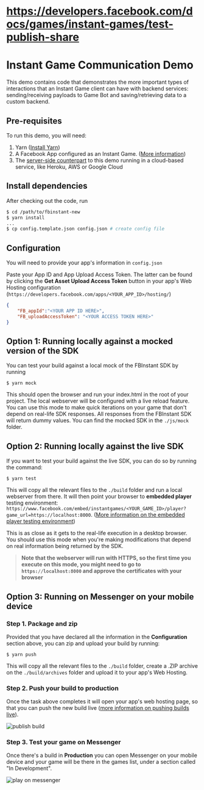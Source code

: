 # https://developers.facebook.com/docs/games/instant-games/test-publish-share
# Instant Game Communication Demo

This demo contains code that demonstrates the more important types of interactions that an Instant Game client can have with backend services: sending/receiving payloads to Game Bot and saving/retrieving data to a custom backend.

## Pre-requisites

To run this demo, you will need:
1. Yarn ([Install Yarn](https://yarnpkg.com/en/docs/install))
1. A Facebook App configured as an Instant Game. ([More information](https://developers.facebook.com/docs/games/instant-games/getting-started/game-setup))
1. The [server-side counterpart](https://github.com/edgarjcfn/fbinstant-server) to this demo running in a cloud-based service, like Heroku, AWS or Google Cloud

## Install dependencies 
After checking out the code, run
```sh
$ cd /path/to/fbinstant-new
$ yarn install
...
$ cp config.template.json config.json # create config file
```

## Configuration
You will need to provide your app's information in `config.json`

Paste your App ID and App Upload Access Token. The latter can be found by clicking the **Get Asset Upload Access Token** button in your app's Web Hosting configuration (`https://developers.facebook.com/apps/<YOUR_APP_ID>/hosting/`)

```json
{
    "FB_appId":"<YOUR APP ID HERE>",
    "FB_uploadAccessToken": "<YOUR ACCESS TOKEN HERE>"
}
```

## Option 1: Running locally against a mocked version of the SDK
You can test your build against a local mock of the FBInstant SDK by running
```
$ yarn mock
```
This should open the browser and run your index.html in the root of your project. The local webserver will be configured with a live reload feature. You can use this mode to make quick iterations on your game that don't depend on real-life SDK responses. All responses from the FBInstant SDK will return dummy values. You can find the mocked SDK in the `./js/mock` folder.


## Option 2: Running locally against the live SDK
If you want to test your build against the live SDK, you can do so by running the command:
```
$ yarn test
```
This will copy all the relevant files to the `./build` folder and run a local webserver from there. It will then point your browser to **embedded player** testing environment: `https://www.facebook.com/embed/instantgames/<YOUR_GAME_ID>/player?game_url=https://localhost:8000`. ([More information on the embedded player testing environment](https://developers.facebook.com/docs/games/instant-games/test-publish-share))

This is as close as it gets to the real-life execution in a desktop browser. You should use this mode when you're making modifications that depend on real information being returned by the SDK.

> **Note that the webserver will run with HTTPS, so the first time you execute on this mode, you might need to go to `https://localhost:8000`  and approve the certificates with your browser**



## Option 3: Running on Messenger on your mobile device

### Step 1. Package and zip
Provided that you have declared all the information in the **Configuration** section above, you can zip and upload your build by running:
```
$ yarn push
```
This will copy all the relevant files to the `./build` folder, create a .ZIP archive on the `./build/archives` folder and upload it to your app's Web Hosting.

### Step 2. Push your build to production
Once the task above completes it will open your app's web hosting page, so that you can push the new build live ([more information on pushing builds live](https://developers.facebook.com/docs/games/instant-games/test-publish-share)).

![publish build][publish]

### Step 3. Test your game on Messenger
Once there's a build in **Production** you can open Messenger on your mobile device and your game will be there in the games list, under a section called "In Development".

![play on messenger][play]


[publish]:https://scontent.xx.fbcdn.net/v/t39.2365-6/16686534_113502745838345_8364033545752018944_n.png?_nc_log=1&oh=9662357cdd2006640d17e87395046fee&oe=5B0E27F4
[play]: https://scontent.xx.fbcdn.net/v/t39.2365-6/16781486_703189003194389_5634483315479150592_n.png?_nc_log=1&oh=77924ae0f69f16375ff834ce2d0848c1&oe=5B49D4B3

